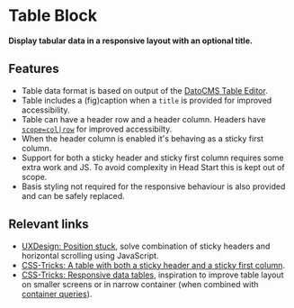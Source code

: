 # Table Block

**Display tabular data in a responsive layout with an optional title.**

## Features

* Table data format is based on output of the [DatoCMS Table Editor](https://www.datocms.com/marketplace/plugins/i/datocms-plugin-table-editor).
* Table includes a (fig)caption when a `title` is provided for improved accessibility.
* Table can have a header row and a header column. Headers have [`scope=col|row`](https://www.w3.org/WAI/WCAG21/Techniques/html/H63) for improved accessibilty.
* When the header column is enabled it's behaving as a sticky first column.
* Support for both a sticky header and sticky first column requires some extra work and JS. To avoid complexity in Head Start this is kept out of scope.
* Basis styling not required for the responsive behaviour is also provided and can be safely replaced. 

## Relevant links

* [UXDesign: Position stuck](https://uxdesign.cc/position-stuck-96c9f55d9526), solve combination of sticky headers and horizontal scrolling using JavaScript.
* [CSS-Tricks: A table with both a sticky header and a sticky first column](https://css-tricks.com/a-table-with-both-a-sticky-header-and-a-sticky-first-column/).
* [CSS-Tricks: Responsive data tables](https://css-tricks.com/responsive-data-tables/), inspiration to improve table layout on smaller screens or in narrow container (when combined with [container queries](https://developer.mozilla.org/en-US/docs/Web/CSS/CSS_Container_Queries)).
